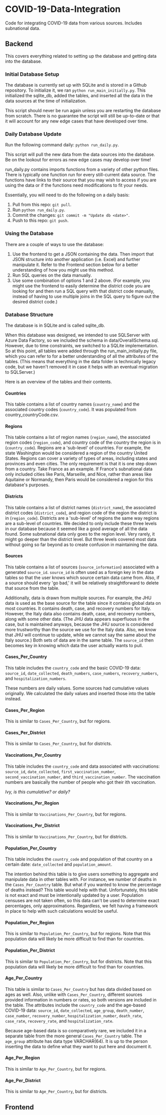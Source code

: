 # COVID-19-Data-Integration
Code for integrating COVID-19 data from various sources. Includes subnational data.

## Backend

This covers everything related to setting up the database and getting data into the database.

### Initial Database Setup

The database is currently set up with SQLite and is stored in a Github repository. To initialize it, we ran `python run_main_initially.py`. This initialized the sqlite_db, added the tables, and inserted all the data in the data sources at the time of initialization.

This script should never be run again unless you are restarting the database from scratch. There is no guarantee the script will still be up-to-date or that it will account for any new edge cases that have developed over time.

### Daily Database Update

Run the following command daily: `python run_daily.py`.

This script will pull the new data from the data sources into the database. Be on the lookout for errors as new edge cases may develop over time!

run_daily.py contains imports functions from a variety of other python files. There is typically one function run for every still-current data source. The functions have links to their source that you may wish to access if you are using the data or if the functions need modifications to fit your needs.

Essentially, you will need to do the following on a daily basis:
1. Pull from this repo: `git pull`.
2. Run `python run_daily.py`.
3. Commit the changes: `git commit -m "Update db <date>"`.
4. Push to this repo: `git push`.

### Using the Database

There are a couple of ways to use the database:

1. Use the frontend to get a JSON containing the data. Then import that JSON structure into another application (i.e. Excel) and further manipulate it. Refer to the Frontend section below for a better understanding of how you might use this method.
2. Run SQL queries on the data manually.
3. Use some combination of options 1 and 2 above. (For example, you might use the frontend to easily determine the district code you are looking for and then run a SQL query with that district code manually, instead of having to use multiple joins in the SQL query to figure out the desired district code.)

### Database Structure

The database is in SQLite and is called sqlite_db.

When this database was designed, we intended to use SQLServer with Azure Data Factory, so we included the schema in data/OverallSchema.sql. However, due to time constraints, we switched to a SQLite implementation. So at this point, all tables were added through the run_main_initially.py file, which you can refer to for a better understanding of all the attributes of the tables. (This means that everything in the data folder is technically legacy code, but we haven't removed it in case it helps with an eventual migration to SQLServer.)

Here is an overview of the tables and their contents.

#### Countries

This table contains a list of country names (`country_name`) and the associated country codes (`country_code`). It was populated from country_countryCode.csv.

#### Regions

This table contains a list of region names (`region_name`), the associated region codes (`region_code`), and country code of the country the region is in (`country_code`). Regions are a 'sub-level' of countries. For example, the state Washington would be considered a region of the country United States. Regions can cover a variety of types of areas, including states and provinces and even cities. The only requirement is that it is one step down from a country. Take France as an example. If France's subnational data only included cities like Paris, Marseille, and Nice, rather than areas like Aquitaine or Normandy, then Paris would be considered a region for this database's purposes.

#### Districts

This table contains a list of district names (`district_name`), the associated district codes (`district_code`), and region code of the region the district is in (`region_code`). Districts are a 'sub-level' of regions the same way regions are a sub-level of countries. We decided to only include these three levels in our database because it seemed like a good average of all the data found. Some subnational data only goes to the region level. Very rarely, it might go deeper than the district level. But three levels covered most data without going so far beyond as to create confusion in maintaining the data.

#### Sources

This table contains a list of sources (`source_information`) associated with a generated `source_id`. `source_id` is often used as a foreign key in the data tables so that the user knows which source certain data came from. Also, if a source should every 'go bad,' it will be relatively straightforward to delete that source from the table.

Additionally, data is drawn from multiple sources. For example, the JHU data is used as the base source for the table since it contains global data on most countries. It contains death, case, and recovery numbers for Italy. However, the Italy data also contains death, case, and recovery numbers, along with some other data. (The JHU data appears superfluous in the case, but is maintained anyways, because the JHU source is considered more trustworthy than the source we use for the Italy data. Also, we know that JHU will continue to update, while we cannot say the same about the Italy source.) Both sets of data are in the same table. The `source_id` then becomes key in knowing which data the user actually wants to pull.

#### Cases_Per_Country

This table includes the `country_code` and the basic COVID-19 data: `source_id`, `date_collected`, `death_numbers`, `case_numbers`, `recovery_numbers`, and `hospitalization_numbers`. 

These numbers are daily values. Some sources had cumulative values originally. We calculated the daily values and inserted those into the table instead.

#### Cases_Per_Region

This is similar to `Cases_Per_Country`, but for regions.

#### Cases_Per_District

This is similar to `Cases_Per_Country`, but for districts.

#### Vaccinations_Per_Country

This table includes the `country_code` and data associated with vaccinations: `source_id`, `date_collected`, `first_vaccination_number`, `second_vaccination_number`, and `third_vaccination_number`. The vaccination numbers are basically the number of people who got their ith vaccination.

_Ivy, is this cumulative? or daily?_

#### Vaccinations_Per_Region

This is similar to `Vaccinations_Per_Country`, but for regions.

#### Vaccinations_Per_District

This is similar to `Vaccinations_Per_Country`, but for districts.

#### Population_Per_Country

This table includes the `country_code` and population of that country on a certain date: `date_collected` and `population_amount`.

The intention behind this table is to give users something to aggregate and manipulate data in other tables with. For instance, we number of deaths in the `Cases_Per_Country` table. But what if you wanted to know the percentage of deaths instead? This table would help with that. Unfortunately, this table is not exact and must be intentionally updated by a user. Population censuses are not taken often, so this data can't be used to determine exact percentages, only approximations. Regardless, we felt having a framework in place to help with such calculations would be useful.

#### Population_Per_Region

This is similar to `Population_Per_Country`, but for regions. Note that this population data will likely be more difficult to find than for countries.

#### Population_Per_District

This is similar to `Population_Per_Country`, but for districts. Note that this population data will likely be more difficult to find than for countries.

#### Age_Per_Country

This table is similar to `Cases_Per_Country` but has data divided based on ages as well. Also, unlike with `Cases_Per_Country`, different sources provided information in numbers or rates, so both versions are included in the table. The attributes include the `country_code` and the age-based COVID-19 data: `source_id`, `date_collected`, `age_group`, `death_number`, `case_number`, `recovery_number`, `hospitalization_number`, `death_rate`, `case_rate`, `recovery_rate`, and `hospitalization_rate`. 

Because age-based data is so comparatively rare, we included it in a separate table from the more general `Cases_Per_Country` table. The `age_group` attribute has data type VARCHAR(64). It is up to the person inserting the data to define what they want to put here and document it.

#### Age_Per_Region

This is similar to `Age_Per_Country`, but for regions.

#### Age_Per_District

This is similar to `Age_Per_Country`, but for districts.

## Frontend

